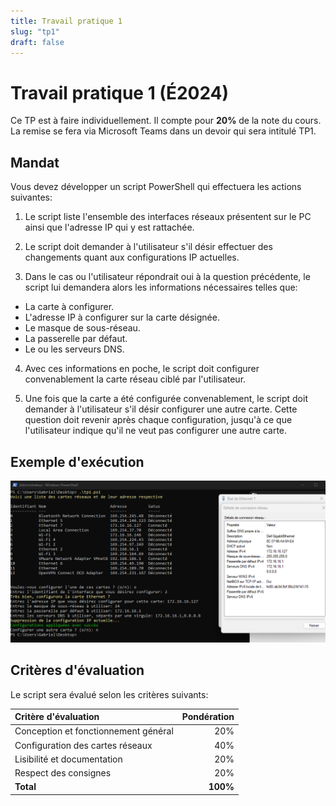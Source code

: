 ```yaml
---
title: Travail pratique 1
slug: "tp1"
draft: false
---
```



# Travail pratique 1 (É2024)

Ce TP est à faire individuellement. Il compte pour **20%** de la note du cours. La remise se fera via Microsoft Teams dans un devoir qui sera intitulé TP1.

## Mandat

Vous devez développer un script PowerShell qui effectuera les actions suivantes:

1. Le script liste l'ensemble des interfaces réseaux présentent sur le PC ainsi que l'adresse IP qui y est rattachée.

2. Le script doit demander à l'utilisateur s'il désir effectuer des changements quant aux configurations IP actuelles.

3. Dans le cas ou l'utilisateur répondrait oui à la question précédente, le script lui demandera alors les informations nécessaires telles que:
- La carte à configurer.
- L'adresse IP à configurer sur la carte désignée.
- Le masque de sous-réseau.
- La passerelle par défaut.
- Le ou les serveurs DNS.

4. Avec ces informations en poche, le script doit configurer convenablement la carte réseau ciblé par l'utilisateur.

5. Une fois que la carte a été configurée convenablement, le script doit demander à l'utilisateur s'il désir configurer une autre carte. Cette question doit revenir après chaque configuration, jusqu'à ce que l'utilisateur indique qu'il ne veut pas configurer une autre carte.

## Exemple d'exécution

![TP1](/web/docs/01-cours/assets/tp1/TP1.png)

## Critères d'évaluation

Le script sera évalué selon les critères suivants:

| Critère d'évaluation | Pondération |
| :-- | --: |
| Conception et fonctionnement général | 20% |
| Configuration des cartes réseaux | 40% |
| Lisibilité et documentation | 20% |
| Respect des consignes | 20% |
| **Total** | **100%** |
